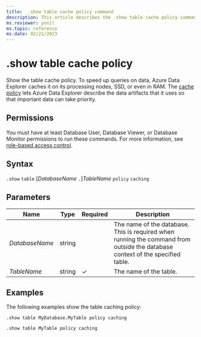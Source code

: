 ```yaml
---
title:  .show table cache policy command
description: This article describes the .show table cache policy command in Azure Data Explorer.
ms.reviewer: yonil
ms.topic: reference
ms.date: 02/21/2023
---
```

# .show table cache policy

Show the table cache policy. To speed up queries on data, Azure Data Explorer caches it on its processing nodes, SSD, or even in RAM. The [cache policy](cachepolicy.md) lets Azure Data Explorer describe the data artifacts that it uses so that important data can take priority.

## Permissions

You must have at least Database User, Database Viewer, or Database Monitor permissions to run these commands. For more information, see [role-based access control](access-control/role-based-access-control.md).

## Syntax

`.show` `table` [*DatabaseName* `.`]*TableName* `policy` `caching`

## Parameters

|Name|Type|Required|Description|
|--|--|--|--|
|*DatabaseName*|string||The name of the database. This is required when running the command from outside the database context of the specified table.|
|*TableName*|string|&check;|The name of the table.|

## Examples

The following examples show the table caching policy:

```kusto
.show table MyDatabase.MyTable policy caching 
```

```kusto
.show table MyTable policy caching 
```
